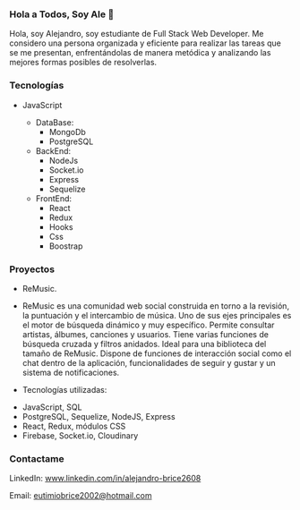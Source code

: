 ### Hola a Todos, Soy Ale 👋

Hola, soy Alejandro, soy estudiante de Full Stack Web Developer. Me considero una persona organizada y eficiente para realizar las tareas que se me presentan, enfrentándolas de manera metódica y analizando las mejores formas posibles de resolverlas.

### Tecnologías

- JavaScript 

  * DataBase:
    + MongoDb
    + PostgreSQL
  * BackEnd:
    + NodeJs
    + Socket.io
    + Express
    + Sequelize
  * FrontEnd:
    + React
    + Redux
    + Hooks
    + Css
    + Boostrap

### Proyectos

* ReMusic.
- ReMusic es una comunidad web social construida en torno a la revisión, la puntuación y el intercambio de música.
Uno de sus ejes principales es el motor de búsqueda dinámico y muy específico. Permite consultar artistas, álbumes, canciones y usuarios. Tiene varias funciones de búsqueda cruzada y filtros anidados. Ideal para una biblioteca del tamaño de ReMusic. 
Dispone de funciones de interacción social como el chat dentro de la aplicación, funcionalidades de seguir y gustar y un sistema de notificaciones. 

* Tecnologías utilizadas: 
 + JavaScript, SQL
 + PostgreSQL, Sequelize, NodeJS, Express
 + React, Redux, módulos CSS
 + Firebase, Socket.io, Cloudinary


### Contactame

LinkedIn: www.linkedin.com/in/alejandro-brice2608

Email: eutimiobrice2002@hotmail.com


<!--
**Alejo2608/Alejo2608** is a ✨ _special_ ✨ repository because its `README.md` (this file) appears on your GitHub profile.

Here are some ideas to get you started:

- 🔭 I’m currently working on ...
- 🌱 I’m currently learning ...
- 👯 I’m looking to collaborate on ...
- 🤔 I’m looking for help with ...
- 💬 Ask me about ...
- 📫 How to reach me: ...
- 😄 Pronouns: ...
- ⚡ Fun fact: ...
-->

